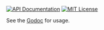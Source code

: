 [![API Documentation](http://img.shields.io/badge/api-Godoc-blue.svg?style=flat-square)](https://godoc.org/github.com/peter-edge/go-env)
[![MIT License](http://img.shields.io/badge/license-MIT-blue.svg?style=flat-square)](https://github.com/peter-edge/go-env/blob/master/LICENSE)

See the [Godoc](https://godoc.org/github.com/peter-edge/go-env) for usage.
